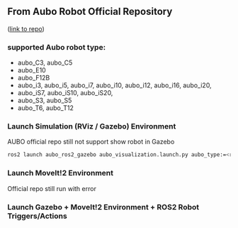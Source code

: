 ## From Aubo Robot Official Repository
<p align="left">(<a href="https://github.com/AuboRobot/aubo_ros2_driver">link to repo</a>)</p>

### supported Aubo robot type:
- aubo_C3, aubo_C5
- aubo_E10
- aubo_F12B
- aubo_i3, aubo_i5, aubo_i7, aubo_i10, aubo_i12, aubo_i16, aubo_i20,
- aubo_iS7, aubo_iS10, aubo_iS20,
- aubo_S3, aubo_S5
- aubo_T6, aubo_T12

### Launch Simulation (RViz / Gazebo) Environment

AUBO official repo still not support show robot in Gazebo

```sh
ros2 launch aubo_ros2_gazebo aubo_visualization.launch.py aubo_type:=<robot-type>
```

### Launch MoveIt!2 Environment

Official repo still run with error

### Launch Gazebo + MoveIt!2 Environment + ROS2 Robot Triggers/Actions

